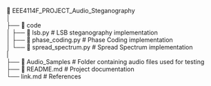 📂 EEE4114F_PROJECT_Audio_Steganography\
│\
├── 📂 code\
│   ├── 📂 lsb.py           # LSB steganography implementation\
│   ├── 📂 phase_coding.py  # Phase Coding implementation\
│   └── 📂 spread_spectrum.py # Spread Spectrum implementation\
|\
├── 📂 Audio_Samples         # Folder containing audio files used for testing\
├── 📄 README.md             # Project documentation\
└── link.md                  # References
